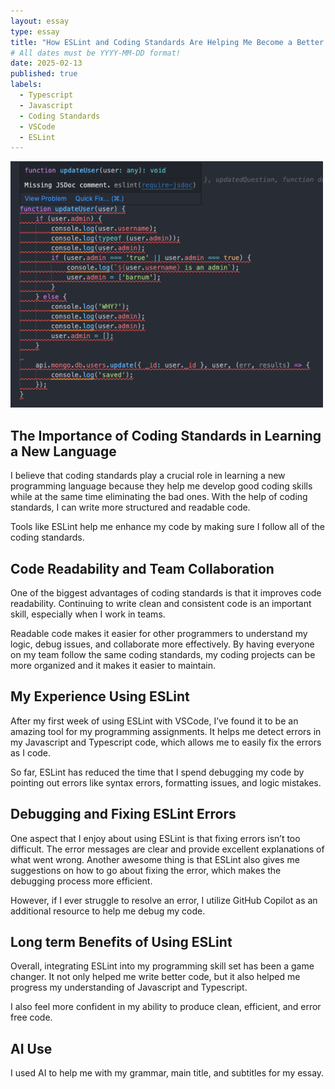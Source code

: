 ```yaml
---
layout: essay
type: essay
title: "How ESLint and Coding Standards Are Helping Me Become a Better Programmer"
# All dates must be YYYY-MM-DD format!
date: 2025-02-13
published: true
labels:
  - Typescript
  - Javascript
  - Coding Standards
  - VSCode
  - ESLint
---
```


<img width="500px" class="rounded float-start pe-4" src="../img/code.png">

## The Importance of Coding Standards in Learning a New Language

I believe that coding standards play a crucial role in learning a new programming language because they help me develop good coding skills while at the same time eliminating the bad ones. With the help of coding standards, I can write more structured and readable code. 

Tools like ESLint help me enhance my code by making sure I follow all of the coding standards. 


## Code Readability and Team Collaboration

One of the biggest advantages of coding standards is that it improves code readability. Continuing to write clean and consistent code is an important skill, especially when I work in teams. 

Readable code makes it easier for other programmers to understand my logic, debug issues, and collaborate more effectively. By having everyone on my team follow the same coding standards, my coding projects can be more organized and it makes it easier to maintain. 


## My Experience Using ESLint

After my first week of using ESLint with VSCode, I’ve found it to be an amazing tool for my programming assignments. It helps me detect errors in my Javascript and Typescript code, which allows me to easily fix the errors as I code. 

So far, ESLint has reduced the time that I spend debugging my code by pointing out errors like syntax errors, formatting issues, and logic mistakes.

## Debugging and Fixing ESLint Errors

One aspect that I enjoy about using ESLint is that fixing errors isn’t too difficult. The error messages are clear and provide excellent explanations of what went wrong. Another awesome thing is that ESLint also gives me suggestions on how to go about fixing the error, which makes the debugging process more efficient. 

However, if I ever struggle to resolve an error, I utilize GitHub Copilot as an additional resource to help me debug my code. 


## Long term Benefits of Using ESLint

Overall, integrating ESLint into my programming skill set has been a game changer. It not only helped me write better code, but it also helped me progress my understanding of Javascript and Typescript. 

I also feel more confident in my ability to produce clean, efficient, and error free code.

## AI Use

I used AI to help me with my grammar, main title, and subtitles for my essay.
